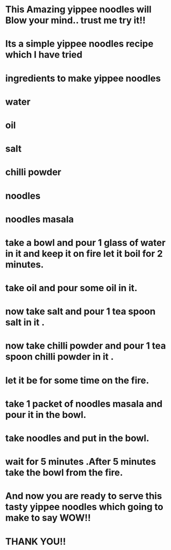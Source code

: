 # This Amazing yippee noodles will Blow your mind.. trust me try it!!
# Its a simple yippee noodles recipe which I have tried

# ingredients to make yippee noodles
# water
# oil
# salt
# chilli powder
# noodles
# noodles masala


# take a bowl and pour 1 glass of water in it and keep it on fire let it boil for 2 minutes.
# take oil and pour some oil in it.
# now take salt and pour 1 tea spoon salt in it .
# now take chilli powder and pour 1 tea spoon chilli powder in it .
# let it be for some time on the fire.
# take 1 packet of noodles masala and pour it in the bowl.
#  take noodles and put in the bowl.
# wait for 5 minutes .After 5 minutes take the bowl from the fire.
# And now you are ready to serve this tasty yippee noodles which going to make to say WOW!!
# THANK YOU!!